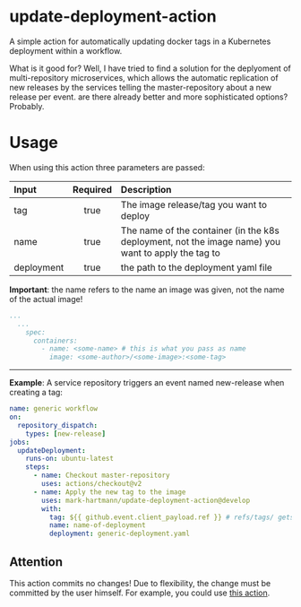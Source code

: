 # update-deployment-action

A simple action for automatically updating docker tags in a Kubernetes deployment within a workflow.

What is it good for? Well, I have tried to find a solution for the deplyoment of multi-repository microservices, which allows the automatic replication of new releases by the services telling the master-repository about a new release per event. are there already better and more sophisticated options? Probably.

# Usage
When using this action three parameters are passed:

| Input         | Required           | Description  |
| :----------- |:-------------:| :----- |
| tag      | true | The image release/tag you want to deploy |
| name      | true |   The name of the container (in the k8s deployment, not the image name) you want to apply the tag to |
| deployment | true      | the path to the deployment yaml file |

**Important**: the name refers to the name an image was given, not the name of the actual image!

``` yaml
...
  ...
    spec:
      containers:
        - name: <some-name> # this is what you pass as name
          image: <some-author>/<some-image>:<some-tag>
```
---
**Example**: A service repository triggers an event named new-release when creating a tag:

``` yaml
name: generic workflow
on:
  repository_dispatch:
    types: [new-release]
jobs:
  updateDeployment:
    runs-on: ubuntu-latest
    steps:
      - name: Checkout master-repository
        uses: actions/checkout@v2
      - name: Apply the new tag to the image
        uses: mark-hartmann/update-deployment-action@develop
        with:
          tag: ${{ github.event.client_payload.ref }} # refs/tags/ gets automatically removed
          name: name-of-deployment
          deployment: generic-deployment.yaml
```

## Attention
This action commits no changes! Due to flexibility, the change must be committed by the user himself. For example, you could use [this action](https://github.com/ad-m/github-push-action "github-push-action").
